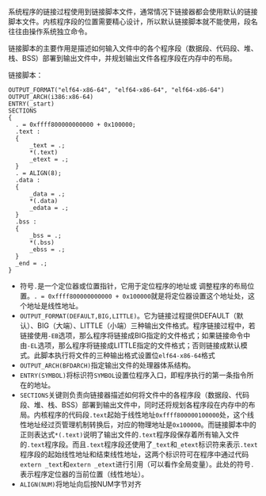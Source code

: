  系统程序的链接过程使用到链接脚本文件，通常情况下链接器都会使用默认的链接脚本文件。内核程序段的位置需要精心设计，所以默认链接脚本就不能使用，段名往往由操作系统独立命令。

链接脚本的主要作用是描述如何输入文件中的各个程序段（数据段、代码段、堆、栈、BSS）部署到输出文件中，并规划输出文件各程序段在内存中的布局。

链接脚本：

```
OUTPUT_FORMAT("elf64-x86-64", "elf64-x86-64", "elf64-x86-64")
OUTPUT_ARCH(i386:x86-64)
ENTRY(_start)
SECTIONS
{
  . = 0xffff800000000000 + 0x100000;
  .text :
  {
      _text = .;
      *(.text)
      _etext = .;
  }
  . = ALIGN(8);
  .data :
  {
      _data = .;
      *(.data)
      _edata = .;
  }
  .bss :
  {
      _bss = .;
      *(.bss)
      _ebss = .;
  }
  _end = .;
}
```

- 符号`.`是一个定位器或位置指针，它用于定位程序的地址或 调整程序的布局位置。`. = 0xffff800000000000 + 0x100000`就是将定位器设置这个地址处，这个地址是线性地址。
- `OUTPUT_FORMAT(DEFAULT,BIG,LITTLE)`。它为链接过程提供DEFAULT（默认）、BIG（大端）、LITTLE（小端）三种输出文件格式。程序链接过程中，若链接使用`-EB`选项，那么程序将链接成BIG指定的文件格式；如果链接命令中由`-EL`选项，那么程序将链接成LITTLE指定的文件格式；否则链接成默认模式。此脚本执行将文件的三种输出格式设置位`elf64-x86-64`格式
- `OUTPUT_ARCH(BFDARCH)`指定输出文件的处理器体系结构。
- `ENTRY(SYMBOL)`将标识符`SYMBOL`设置位程序入口，即程序执行的第一条指令所在的地址。
- `SECTIONS`关键则负责向链接器描述如何将文件中的各程序段（数据段、代码段、堆、栈、BSS）部署到输出文件中，同时还将规划各程序段在内存中的布局。内核程序的代码段`.text`起始于线性地址`0xffff800000100000`处，这个线性地址经过页管理机制转换后，对应的物理地址是`0x100000`。而链接脚本中的正则表达式`*(.text)`说明了输出文件的`.text`程序段保存着所有输入文件的`.text`程序段。而且`.text`程序段还使用了`_text`和`_etext`标识符来表示`.text`程序段的起始线性地址和结束线性地址，这两个标识符可在程序中通过代码`extern _text`和`extern _etext`进行引用（可以看作全局变量）。此处的符号`.`表示程序定位器的当前位置（线性地址）。
- `ALIGN(NUM)`将地址向后按NUM字节对齐
